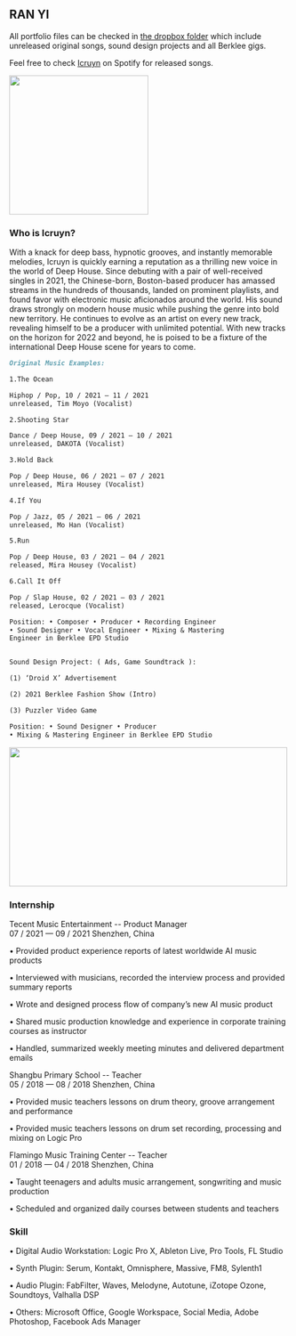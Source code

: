 ## RAN YI

All portfolio files can be checked in [the dropbox folder](https://www.dropbox.com/sh/phrx4jbp1aubab0/AAB6BbqchR7Rzmgq-zNitKBOa?dl=0) which include unreleased original songs, sound design projects and all Berklee gigs.

Feel free to check [Icruyn](https://open.spotify.com/artist/2Jg1j4DtbQY4zLkaQLKh3o) on Spotify for released songs.

<img src="https://user-images.githubusercontent.com/90212198/145702190-f9eb4822-1962-4207-bf41-95b907b0b095.jpeg" width="250" height="250" />

### Who is Icruyn?

With a knack for deep bass, hypnotic grooves, and instantly memorable melodies, Icruyn is quickly earning a reputation as a thrilling new voice in the world of Deep House. Since debuting with a pair of well-received singles in 2021, the Chinese-born, Boston-based producer has amassed streams in the hundreds of thousands, landed on prominent playlists, and found favor with electronic music aficionados around the world. His sound draws strongly on modern house music while pushing the genre into bold new territory. He continues to evolve as an artist on every new track, revealing himself to be a producer with unlimited potential. With new tracks on the horizon for 2022 and beyond, he is poised to be a fixture of the international Deep House scene for years to come.


```markdown
Original Music Examples:

1.The Ocean

Hiphop / Pop, 10 / 2021 — 11 / 2021
unreleased, Tim Moyo (Vocalist)

2.Shooting Star

Dance / Deep House, 09 / 2021 — 10 / 2021
unreleased, DAKOTA (Vocalist)

3.Hold Back

Pop / Deep House, 06 / 2021 — 07 / 2021
unreleased, Mira Housey (Vocalist)

4.If You

Pop / Jazz, 05 / 2021 — 06 / 2021
unreleased, Mo Han (Vocalist)

5.Run

Pop / Deep House, 03 / 2021 — 04 / 2021
released, Mira Housey (Vocalist)

6.Call It Off

Pop / Slap House, 02 / 2021 — 03 / 2021
released, Lerocque (Vocalist)

Position: • Composer • Producer • Recording Engineer 
• Sound Designer • Vocal Engineer • Mixing & Mastering 
Engineer in Berklee EPD Studio


Sound Design Project: ( Ads, Game Soundtrack ):

(1) ‘Droid X’ Advertisement

(2) 2021 Berklee Fashion Show (Intro)

(3) Puzzler Video Game

Position: • Sound Designer • Producer 
• Mixing & Mastering Engineer in Berklee EPD Studio

```

<img src="https://user-images.githubusercontent.com/90212198/145702738-16592754-d2e4-40cd-a373-c0b2ec44b1be.jpg" width="500" height="250" />


### Internship

Tecent Music Entertainment -- Product Manager  
07 / 2021 — 09 / 2021  Shenzhen, China

• Provided product experience reports of latest worldwide AI music products

• Interviewed with musicians, recorded the interview process and provided summary reports

• Wrote and designed process flow of company’s new AI music product

• Shared music production knowledge and experience in corporate training courses as instructor

• Handled, summarized weekly meeting minutes and delivered department emails


Shangbu Primary School -- Teacher  
05 / 2018 — 08 / 2018
Shenzhen, China

• Provided music teachers lessons on drum theory, groove arrangement and performance

• Provided music teachers lessons on drum set recording, processing and mixing on Logic Pro


Flamingo Music Training Center -- Teacher  
01 / 2018 — 04 / 2018
Shenzhen, China 

• Taught teenagers and adults music arrangement, songwriting and music production

• Scheduled and organized daily courses between students and teachers


### Skill

• Digital Audio Workstation: Logic Pro X, Ableton Live, Pro Tools, FL Studio

• Synth Plugin: Serum, Kontakt, Omnisphere, Massive, FM8, Sylenth1

• Audio Plugin: FabFilter, Waves, Melodyne, Autotune, iZotope Ozone, Soundtoys, Valhalla DSP

• Others: Microsoft Office, Google Workspace, Social Media, Adobe Photoshop, Facebook Ads Manager

